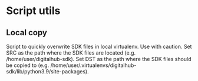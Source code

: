 # Script utils

## Local copy

Script to quickly overwrite SDK files in local virtualenv. Use with caution.
Set SRC as the path where the SDK files are located (e.g. /home/user/digitalhub-sdk).
Set DST as the path where the SDK files should be copied to (e.g. /home/user/.virtualenvs/digitalhub-sdk/lib/python3.9/site-packages).
